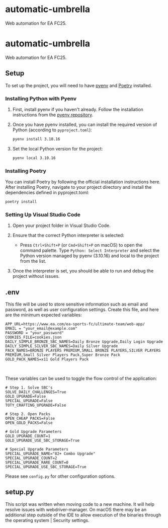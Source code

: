 # automatic-umbrella
Web automation for EA FC25.

# automatic-umbrella
Web automation for EA FC25.

## Setup

To set up the project, you will need to have [pyenv](https://github.com/pyenv/pyenv) and [Poetry](https://python-poetry.org/) installed.

### Installing Python with Pyenv

1. First, install pyenv if you haven't already. Follow the installation instructions from the [pyenv repository](https://github.com/pyenv/pyenv#installation).

2. Once you have pyenv installed, you can install the required version of Python (according to `pyproject.toml`):
   ```bash
   pyenv install 3.10.16
   ```

3. Set the local Python version for the project: 
    ```bash
    pyenv local 3.10.16
    ```

### Installing Poetry
You can install Poetry by following the official installation instructions here.<br>
After installing Poetry, navigate to your project directory and install the dependencies defined in pyproject.toml: 
```bash
poetry install
```

### Setting Up Visual Studio Code
1. Open your project folder in Visual Studio Code.

2. Ensure that the correct Python interpreter is selected:

    - Press ```Ctrl+Shift+P``` (or ```Cmd+Shift+P``` on macOS) to open the command palette.
    Type ```Python: Select Interpreter``` and select the Python version managed by pyenv (3.10.16) and local to the project from the list.
3. Once the interpreter is set, you should be able to run and debug the project without issues.

## .env
This file will be used to store sensitive information such as email and password, as well as user configuration settings. Create this file, and here are the minimum expected variables:
```
APP_URL=https://www.ea.com/ea-sports-fc/ultimate-team/web-app/
EMAIL = "your_email@example.com"
PASSWORD = "your_password"
COOKIES_FILE=cookies.json
DAILY_SIMPLE_BRONZE_SBC_NAMES=Daily Bronze Upgrade,Daily Login Upgrade
DAILY_SIMPLE_SILVER_SBC_NAMES=Daily Silver Upgrade
PACK_NAMES=BRONZE PLAYERS PREMIUM,SMALL BRONZE PLAYERS,SILVER PLAYERS PREMIUM,Small Silver Players Pack,Super Bronze Pack
GOLD_PACK_NAMES=x11 Gold Players Pack
```
<br>

These variables can be used to toggle the flow control of the application:
```
# Step 1. Solve SBC's
SOLVE_DAILY_CHALLENGES=True
GOLD_UPGRADE=False
SPECIAL_UPGRADE=False
TOTY_CRAFTING_UPGRADE=False

# Step 2. Open Packs
OPEN_CHEAP_PACKS=False
OPEN_GOLD_PACKS=False

# Gold Upgrade Parameters
GOLD_UPGRADE_COUNT=1
GOLD_UPGRADE_USE_SBC_STORAGE=True

# Special Upgrade Parameters
SPECIAL_UPGRADE_NAME="82+ Combo Upgrade"
SPECIAL_UPGRADE_COUNT=2
SPECIAL_UPGRADE_RARE_COUNT=0
SPECIAL_UPGRADE_USE_SBC_STORAGE=True
```

Please see ```config.py``` for other configuration options.

## setup.py
This script was written when moving code to a new machine. It will help resolve issues with webdriver-manager. On macOS there may be an additional step outside of the IDE to allow execution of the binaries through the operating system | Security settings.